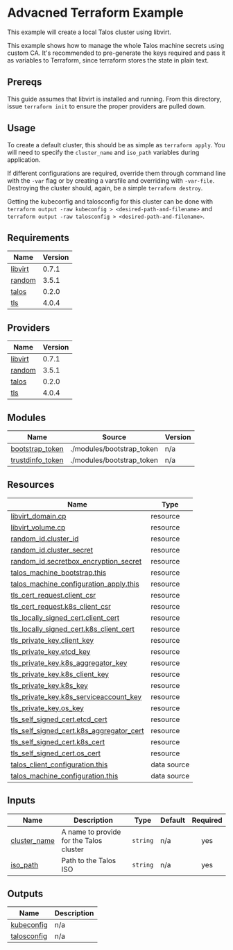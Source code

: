 # Advacned Terraform Example

This example will create a local Talos cluster using libvirt.

This example shows how to manage the whole Talos machine secrets using custom CA.
It's recommended to pre-generate the keys required and pass it as variables to Terraform, since terraform stores the state in plain text.

## Prereqs

This guide assumes that libvirt is installed and running.
From this directory, issue `terraform init` to ensure the proper providers are pulled down.

## Usage

To create a default cluster, this should be as simple as `terraform apply`.
You will need to specify the `cluster_name` and `iso_path` variables during application.

If different configurations are required, override them through command line with the `-var` flag or by creating a varsfile and overriding with `-var-file`.
Destroying the cluster should, again, be a simple `terraform destroy`.

Getting the kubeconfig and talosconfig for this cluster can be done with `terraform output -raw kubeconfig > <desired-path-and-filename>` and `terraform output -raw talosconfig > <desired-path-and-filename>`.

<!-- BEGIN_TF_DOCS -->
## Requirements

| Name | Version |
|------|---------|
| <a name="requirement_libvirt"></a> [libvirt](#requirement\_libvirt) | 0.7.1 |
| <a name="requirement_random"></a> [random](#requirement\_random) | 3.5.1 |
| <a name="requirement_talos"></a> [talos](#requirement\_talos) | 0.2.0 |
| <a name="requirement_tls"></a> [tls](#requirement\_tls) | 4.0.4 |

## Providers

| Name | Version |
|------|---------|
| <a name="provider_libvirt"></a> [libvirt](#provider\_libvirt) | 0.7.1 |
| <a name="provider_random"></a> [random](#provider\_random) | 3.5.1 |
| <a name="provider_talos"></a> [talos](#provider\_talos) | 0.2.0 |
| <a name="provider_tls"></a> [tls](#provider\_tls) | 4.0.4 |

## Modules

| Name | Source | Version |
|------|--------|---------|
| <a name="module_bootstrap_token"></a> [bootstrap\_token](#module\_bootstrap\_token) | ./modules/bootstrap_token | n/a |
| <a name="module_trustdinfo_token"></a> [trustdinfo\_token](#module\_trustdinfo\_token) | ./modules/bootstrap_token | n/a |

## Resources

| Name | Type |
|------|------|
| [libvirt_domain.cp](https://registry.terraform.io/providers/dmacvicar/libvirt/0.7.1/docs/resources/domain) | resource |
| [libvirt_volume.cp](https://registry.terraform.io/providers/dmacvicar/libvirt/0.7.1/docs/resources/volume) | resource |
| [random_id.cluster_id](https://registry.terraform.io/providers/hashicorp/random/3.5.1/docs/resources/id) | resource |
| [random_id.cluster_secret](https://registry.terraform.io/providers/hashicorp/random/3.5.1/docs/resources/id) | resource |
| [random_id.secretbox_encryption_secret](https://registry.terraform.io/providers/hashicorp/random/3.5.1/docs/resources/id) | resource |
| [talos_machine_bootstrap.this](https://registry.terraform.io/providers/siderolabs/talos/0.2.0/docs/resources/machine_bootstrap) | resource |
| [talos_machine_configuration_apply.this](https://registry.terraform.io/providers/siderolabs/talos/0.2.0/docs/resources/machine_configuration_apply) | resource |
| [tls_cert_request.client_csr](https://registry.terraform.io/providers/hashicorp/tls/4.0.4/docs/resources/cert_request) | resource |
| [tls_cert_request.k8s_client_csr](https://registry.terraform.io/providers/hashicorp/tls/4.0.4/docs/resources/cert_request) | resource |
| [tls_locally_signed_cert.client_cert](https://registry.terraform.io/providers/hashicorp/tls/4.0.4/docs/resources/locally_signed_cert) | resource |
| [tls_locally_signed_cert.k8s_client_cert](https://registry.terraform.io/providers/hashicorp/tls/4.0.4/docs/resources/locally_signed_cert) | resource |
| [tls_private_key.client_key](https://registry.terraform.io/providers/hashicorp/tls/4.0.4/docs/resources/private_key) | resource |
| [tls_private_key.etcd_key](https://registry.terraform.io/providers/hashicorp/tls/4.0.4/docs/resources/private_key) | resource |
| [tls_private_key.k8s_aggregator_key](https://registry.terraform.io/providers/hashicorp/tls/4.0.4/docs/resources/private_key) | resource |
| [tls_private_key.k8s_client_key](https://registry.terraform.io/providers/hashicorp/tls/4.0.4/docs/resources/private_key) | resource |
| [tls_private_key.k8s_key](https://registry.terraform.io/providers/hashicorp/tls/4.0.4/docs/resources/private_key) | resource |
| [tls_private_key.k8s_serviceaccount_key](https://registry.terraform.io/providers/hashicorp/tls/4.0.4/docs/resources/private_key) | resource |
| [tls_private_key.os_key](https://registry.terraform.io/providers/hashicorp/tls/4.0.4/docs/resources/private_key) | resource |
| [tls_self_signed_cert.etcd_cert](https://registry.terraform.io/providers/hashicorp/tls/4.0.4/docs/resources/self_signed_cert) | resource |
| [tls_self_signed_cert.k8s_aggregator_cert](https://registry.terraform.io/providers/hashicorp/tls/4.0.4/docs/resources/self_signed_cert) | resource |
| [tls_self_signed_cert.k8s_cert](https://registry.terraform.io/providers/hashicorp/tls/4.0.4/docs/resources/self_signed_cert) | resource |
| [tls_self_signed_cert.os_cert](https://registry.terraform.io/providers/hashicorp/tls/4.0.4/docs/resources/self_signed_cert) | resource |
| [talos_client_configuration.this](https://registry.terraform.io/providers/siderolabs/talos/0.2.0/docs/data-sources/client_configuration) | data source |
| [talos_machine_configuration.this](https://registry.terraform.io/providers/siderolabs/talos/0.2.0/docs/data-sources/machine_configuration) | data source |

## Inputs

| Name | Description | Type | Default | Required |
|------|-------------|------|---------|:--------:|
| <a name="input_cluster_name"></a> [cluster\_name](#input\_cluster\_name) | A name to provide for the Talos cluster | `string` | n/a | yes |
| <a name="input_iso_path"></a> [iso\_path](#input\_iso\_path) | Path to the Talos ISO | `string` | n/a | yes |

## Outputs

| Name | Description |
|------|-------------|
| <a name="output_kubeconfig"></a> [kubeconfig](#output\_kubeconfig) | n/a |
| <a name="output_talosconfig"></a> [talosconfig](#output\_talosconfig) | n/a |
<!-- END_TF_DOCS -->
